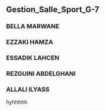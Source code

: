 ## Gestion_Salle_Sport_G-7
### BELLA MARWANE
### EZZAKI HAMZA
### ESSADIK LAHCEN
### REZGUINI ABDELGHANI
###  ALLALI ILYASS
hyhhhhh
